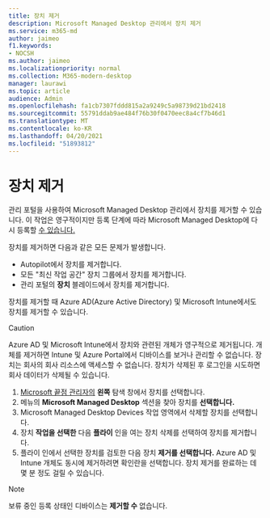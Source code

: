 ```yaml
---
title: 장치 제거
description: Microsoft Managed Desktop 관리에서 장치 제거
ms.service: m365-md
author: jaimeo
f1.keywords:
- NOCSH
ms.author: jaimeo
ms.localizationpriority: normal
ms.collection: M365-modern-desktop
manager: laurawi
ms.topic: article
audience: Admin
ms.openlocfilehash: fa1cb7307fddd815a2a9249c5a98739d21bd2418
ms.sourcegitcommit: 55791ddab9ae484f76b30f0470eec8a4cf7b46d1
ms.translationtype: MT
ms.contentlocale: ko-KR
ms.lasthandoff: 04/20/2021
ms.locfileid: "51893812"
---
```

# <a name="remove-devices"></a>장치 제거

관리 포털을 사용하여 Microsoft Managed Desktop 관리에서 장치를 제거할 수 있습니다. 이 작업은 영구적이지만 등록 단계에 따라 Microsoft Managed Desktop에 다시 등록할 [수 있습니다.](../get-started/register-devices-self.md)

장치를 제거하면 다음과 같은 모든 문제가 발생합니다.

- Autopilot에서 장치를 제거합니다.
- 모든 "최신 작업 공간" 장치 그룹에서 장치를 제거합니다.
- 관리 포털의 **장치** 블레이드에서 장치를 제거합니다.

장치를 제거할 때 Azure AD(Azure Active Directory) 및 Microsoft Intune에서도 장치를 제거할 수 있습니다.
 
> [!CAUTION]
> Azure AD 및 Microsoft Intune에서 장치와 관련된 개체가 영구적으로 제거됩니다. 개체를 제거하면 Intune 및 Azure Portal에서 디바이스를 보거나 관리할 수 없습니다. 장치는 회사의 회사 리소스에 액세스할 수 없습니다. 장치가 삭제된 후 로그인을 시도하면 회사 데이터가 삭제될 수 있습니다.

1. [Microsoft 끝점 관리자의](https://endpoint.microsoft.com/) **왼쪽** 탐색 창에서 장치를 선택합니다.
2. 메뉴의 **Microsoft Managed Desktop** 섹션을 찾아 장치를 **선택합니다.**
3. Microsoft Managed Desktop Devices 작업 영역에서 삭제할 장치를 선택합니다.
4. 장치 **작업을 선택한** 다음 **플라이** 인을 여는 장치 삭제를 선택하여 장치를 제거합니다.
5. 플라이 인에서 선택한 장치를 검토한 다음 장치 **제거를 선택합니다.** Azure AD 및 Intune 개체도 동시에 제거하려면 확인란을 선택합니다. 장치 제거를 완료하는 데 몇 분 정도 걸릴 수 있습니다.

> [!NOTE]
> 보류 중인 등록 상태인 디바이스는 **제거할 수** 없습니다.